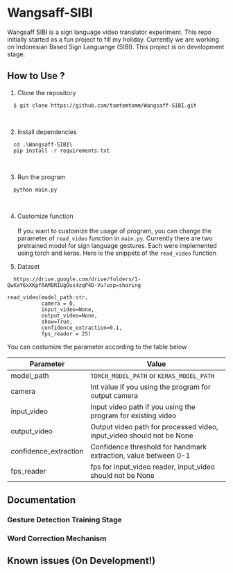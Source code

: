 # Wangsaff-SIBI
Wangsaff SIBI is a sign language video translator experiment. This repo initially started as a fun project to fill my holiday.
Currently we are working on Indonesian Based Sign Languange (SIBI). This project is on development stage.

## How to Use ?
1. Clone the repository
```
  $ git clone https://github.com/tamtemtomm/Wangsaff-SIBI.git
```
</br>

2. Install dependencies
```
  cd .\Wangsaff-SIBI\
  pip install -r requirements.txt
```
<br/>

3. Run the program
```
  python main.py
```
<br/>

4. Customize function </br> </br>
If you want to customize the usage of program, you can change the parameter of `read_video` function in `main.py`. Currently there are two pretrained model for sign language gestures. Each were implemented using torch and keras. Here is the snippets of the `read_video` function

5. Dataset
```
  https://drive.google.com/drive/folders/1-QwXaY6xXKpfRAM8RIUgOus4zqP4D-Vu?usp=sharing
```

```
read_video(model_path:str,
           camera = 0,
           input_video=None, 
           output_video=None, 
           show=True,
           confidence_extraction=0.1,
           fps_reader = 25)
```
You can costumize the parameter according to the table below </br>

|  Parameter  |  Value  |
|  ---------- | ------- |
|  model_path |  `TORCH_MODEL_PATH` or `KERAS_MODEL_PATH`|
|  camera |  Int value if you using the program for output camera |
|  input_video |  Input video path if you using the program for existing video |
|  output_video |  Output video path for processed video, input_video should not be None |
|  confidence_extraction |  Confidence threshold for handmark extraction, value between 0-1 |
|  fps_reader |  fps for input_video reader, input_video should not be None |

## Documentation

### Gesture Detection Training Stage
### Word Correction Mechanism

## Known issues (On Development!)
